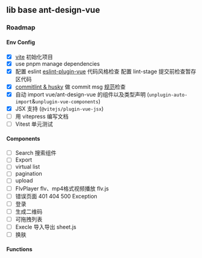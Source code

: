 ## lib base ant-design-vue  

### Roadmap  

#### Env Config  

- [x] [vite](https://vitejs.cn/) 初始化项目
- [x] use pnpm manage dependencies  
- [x] 配置 eslint [eslint-plugin-vue](https://eslint.vuejs.org/rules/) 代码风格检查 配置 lint-stage 提交前检查暂存区代码  
- [x] [commitlint & husky](https://commitlint.js.org/#/guides-local-setup) 做 commit msg [规范](https://github.com/conventional-changelog/commitlint/#what-is-commitlint)检查   
- [x] 自动 import vue/ant-design-vue 的组件以及类型声明 (`unplugin-auto-import`&`unplugin-vue-components`)  
- [x] JSX 支持 (`@vitejs/plugin-vue-jsx`)  
- [ ] 用 vitepress 编写文档  
- [ ] Vitest 单元测试  

#### Components  

- [ ] Search 搜索组件   
- [ ] Export  
- [ ] virtual list  
- [ ] pagination  
- [ ] upload  
- [ ] FlvPlayer  flv、mp4格式视频播放 flv.js
- [ ] 错误页面 401 404 500 Exception  
- [ ] 登录  
- [ ] 生成二维码  
- [ ] 可拖拽列表  
- [ ] Execle 导入导出 sheet.js  
- [ ] 换肤
#### Functions  
